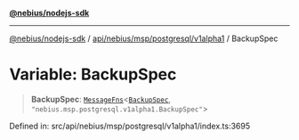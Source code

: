 [**@nebius/nodejs-sdk**](../../../../../../README.md)

---

[@nebius/nodejs-sdk](../../../../../../README.md) / [api/nebius/msp/postgresql/v1alpha1](../README.md) / BackupSpec

# Variable: BackupSpec

> **BackupSpec**: [`MessageFns`](../../../../../../runtime/protos/core/interfaces/MessageFns.md)\<[`BackupSpec`](../interfaces/BackupSpec.md), `"nebius.msp.postgresql.v1alpha1.BackupSpec"`\>

Defined in: src/api/nebius/msp/postgresql/v1alpha1/index.ts:3695
